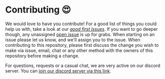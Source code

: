 # Contributing 😍

We would love to have you contribute!
For a good list of things you could help us with, take a look at our [*good first issues*](https://github.com/prefix-dev/rip/issues?q=is%3Aissue+is%3Aopen+label%3A%22good+first+issue%22).
If you want to go deeper though, any unassigned [open issue](https://github.com/prefix-dev/rip/issues) is up for grabs.
When starting on an issue please let us know, and we'll assign you to the issue.
When contributing to this repository, please first discuss the change you wish to make via issue, email, chat or any other method with the owners of this repository before making a change.

For questions, requests or a casual chat, we are very active on our discord server.
You can [join our discord server via this link][chat-url].

[chat-url]: https://discord.gg/kKV8ZxyzY4
